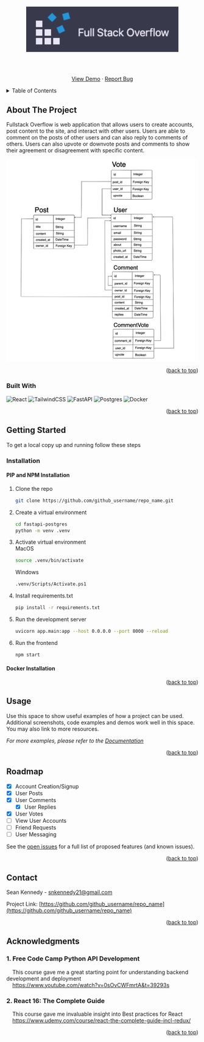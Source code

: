 <!-- PROJECT LOGO -->
<br />
<div>
  <div align="center">
  <a href="https://github.com/github_username/repo_name">
    <img align="center" src="images/logo.png" alt="Logo" width="400">
  </a>
  </div>
  <br/>
  
  <p>
    <br />
    <div align="center">
      <a href="https://full-stack-overflow.netlify.app/">View Demo</a>
      ·
      <a href="https://github.com/github_username/repo_name/issues">Report Bug</a>
    </div>
  </p>
</div>

<!-- TABLE OF CONTENTS -->
<details>
  <summary>Table of Contents</summary>
  <ol>
    <li>
      <a href="#about-the-project">About The Project</a>
      <ul>
        <li><a href="#built-with">Built With</a></li>
      </ul>
    </li>
    <li>
      <a href="#getting-started">Getting Started</a>
      <ul>
        <li><a href="#installation">Installation</a></li>
      </ul>
    </li>
    <li><a href="#usage">Usage</a></li>
    <li><a href="#roadmap">Roadmap</a></li>
    <li><a href="#contact">Contact</a></li>
    <li><a href="#acknowledgments">Acknowledgments</a></li>
  </ol>
</details>

<!-- ABOUT THE PROJECT -->

## About The Project

<p>Fullstack Overflow is web application that allows users to create accounts, post content to the site, and interact with other users. Users are able to comment on the posts of other users and can also reply to comments of others. Users can also upvote or downvote posts and comments to show their agreement or disagreement with specific content.</p>

<div align="center">
  <a href="https://github.com/github_username/repo_name">
    <img align="center" src="images/tables.png" alt="tables" width="800">
  </a>
</div>

<p align="right">(<a href="#readme-top">back to top</a>)</p>

### Built With

![React](https://img.shields.io/badge/react-%2320232a.svg?style=for-the-badge&logo=react&logoColor=%2361DAFB)
![TailwindCSS](https://img.shields.io/badge/tailwindcss-%2338B2AC.svg?style=for-the-badge&logo=tailwind-css&logoColor=white)
![FastAPI](https://img.shields.io/badge/FastAPI-005571?style=for-the-badge&logo=fastapi)
![Postgres](https://img.shields.io/badge/postgres-%23316192.svg?style=for-the-badge&logo=postgresql&logoColor=white)
![Docker](https://img.shields.io/badge/docker-%230db7ed.svg?style=for-the-badge&logo=docker&logoColor=white)

<p align="right">(<a href="#readme-top">back to top</a>)</p>

<!-- GETTING STARTED -->

## Getting Started

To get a local copy up and running follow these steps

### Installation

#### PIP and NPM Installation

1. Clone the repo
   ```sh
   git clone https://github.com/github_username/repo_name.git
   ```
2. Create a virtual environment
   ```sh
   cd fastapi-postgres
   python -m venv .venv
   ```
3. Activate virtual environment <br/>
   MacOS
   ```sh
   source .venv/bin/activate
   ```
   Windows
   ```sh
   .venv/Scripts/Activate.ps1
   ```
4. Install requirements.txt
   ```sh
   pip install -r requirements.txt
   ```
5. Run the development server
   ```sh
   uvicorn app.main:app --host 0.0.0.0 --port 8000 --reload
   ```
6. Run the frontend
   ```sh
   npm start
   ```

#### Docker Installation

<p align="right">(<a href="#readme-top">back to top</a>)</p>

<!-- USAGE EXAMPLES -->

## Usage

Use this space to show useful examples of how a project can be used. Additional screenshots, code examples and demos work well in this space. You may also link to more resources.

_For more examples, please refer to the [Documentation](https://example.com)_

<p align="right">(<a href="#readme-top">back to top</a>)</p>

<!-- ROADMAP -->

## Roadmap

- [x] Account Creation/Signup
- [x] User Posts
- [x] User Comments
  - [x] User Replies
- [x] User Votes
- [ ] View User Accounts
- [ ] Friend Requests
- [ ] User Messaging

See the [open issues](https://github.com/github_username/repo_name/issues) for a full list of proposed features (and known issues).

<p align="right">(<a href="#readme-top">back to top</a>)</p>

<!-- CONTACT -->

## Contact

Sean Kennedy - snkennedy21@gmail.com

Project Link: [https://github.com/github_username/repo_name](https://github.com/github_username/repo_name)

<p align="right">(<a href="#readme-top">back to top</a>)</p>

<!-- ACKNOWLEDGMENTS -->

## Acknowledgments

### 1. Free Code Camp Python API Development

&nbsp;&nbsp;&nbsp; This course gave me a great starting point for understanding backend development and deployment <br/>
&nbsp;&nbsp;&nbsp; https://www.youtube.com/watch?v=0sOvCWFmrtA&t=39293s

### 2. React 16: The Complete Guide

&nbsp;&nbsp;&nbsp; This course gave me invaluable insight into Best practices for React <br/>
&nbsp;&nbsp;&nbsp; https://www.udemy.com/course/react-the-complete-guide-incl-redux/

<p align="right">(<a href="#readme-top">back to top</a>)</p>

<!-- MARKDOWN LINKS & IMAGES -->
<!-- https://www.markdownguide.org/basic-syntax/#reference-style-links -->

[contributors-shield]: https://img.shields.io/github/contributors/github_username/repo_name.svg?style=for-the-badge
[contributors-url]: https://github.com/github_username/repo_name/graphs/contributors
[forks-shield]: https://img.shields.io/github/forks/github_username/repo_name.svg?style=for-the-badge
[forks-url]: https://github.com/github_username/repo_name/network/members
[stars-shield]: https://img.shields.io/github/stars/github_username/repo_name.svg?style=for-the-badge
[stars-url]: https://github.com/github_username/repo_name/stargazers
[issues-shield]: https://img.shields.io/github/issues/github_username/repo_name.svg?style=for-the-badge
[issues-url]: https://github.com/github_username/repo_name/issues
[license-shield]: https://img.shields.io/github/license/github_username/repo_name.svg?style=for-the-badge
[license-url]: https://github.com/github_username/repo_name/blob/master/LICENSE.txt
[linkedin-shield]: https://img.shields.io/badge/-LinkedIn-black.svg?style=for-the-badge&logo=linkedin&colorB=555
[linkedin-url]: https://linkedin.com/in/linkedin_username
[product-screenshot]: images/screenshot.png
[next.js]: https://img.shields.io/badge/next.js-000000?style=for-the-badge&logo=nextdotjs&logoColor=white
[next-url]: https://nextjs.org/
[react.js]: https://img.shields.io/badge/React-20232A?style=for-the-badge&logo=react&logoColor=61DAFB
[react-url]: https://reactjs.org/
[vue.js]: https://img.shields.io/badge/Vue.js-35495E?style=for-the-badge&logo=vuedotjs&logoColor=4FC08D
[vue-url]: https://vuejs.org/
[angular.io]: https://img.shields.io/badge/Angular-DD0031?style=for-the-badge&logo=angular&logoColor=white
[angular-url]: https://angular.io/
[svelte.dev]: https://img.shields.io/badge/Svelte-4A4A55?style=for-the-badge&logo=svelte&logoColor=FF3E00
[svelte-url]: https://svelte.dev/
[laravel.com]: https://img.shields.io/badge/Laravel-FF2D20?style=for-the-badge&logo=laravel&logoColor=white
[laravel-url]: https://laravel.com
[bootstrap.com]: https://img.shields.io/badge/Bootstrap-563D7C?style=for-the-badge&logo=bootstrap&logoColor=white
[bootstrap-url]: https://getbootstrap.com
[jquery.com]: https://img.shields.io/badge/jQuery-0769AD?style=for-the-badge&logo=jquery&logoColor=white
[jquery-url]: https://jquery.com
